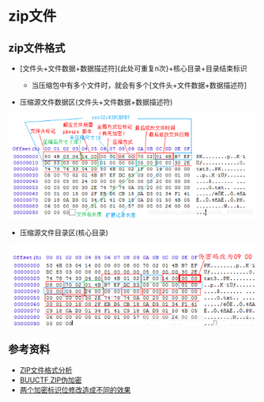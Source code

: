 # zip文件

## zip文件格式

- [文件头+文件数据+数据描述符]{此处可重复n次}+核心目录+目录结束标识
    - 当压缩包中有多个文件时，就会有多个[文件头+文件数据+数据描述符]

- 压缩源文件数据区(文件头+文件数据+数据描述符)   

![](./img/压缩源文件数据区.png)    

- 压缩源文件目录区(核心目录)    

![](./img/压缩源文件目录区.png)    


## 参考资料

- [ZIP文件格式分析](https://blog.csdn.net/a200710716/article/details/51644421)
- [BUUCTF ZIP伪加密](https://blog.csdn.net/MikeCoke/article/details/105877451)
- [两个加密标识位修改造成不同的效果](https://blog.csdn.net/afanzcf/article/details/119794319)
